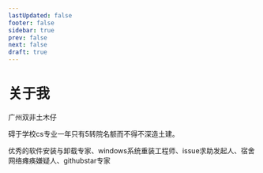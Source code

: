 ```yaml
---
lastUpdated: false
footer: false
sidebar: true
prev: false
next: false
draft: true
---
```


# 关于我 <Badge type="warning" text="beta" />

广州双非土木仔

碍于学校cs专业一年只有5转院名额而不得不深造土建。

优秀的软件安装与卸载专家、windows系统重装工程师、issue求助发起人、宿舍网络瘫痪嫌疑人、githubstar专家